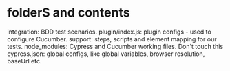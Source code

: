 # folderS and contents
integration: BDD test scenarios.
plugin/index.js: plugin configs - used to configure Cucumber.
support: steps, scripts and element mapping for our tests.
node_modules: Cypress and Cucumber working files. Don't touch this
cypress.json: global configs, like global variables, browser resolution, baseUrl etc.